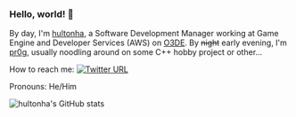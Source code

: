 ### Hello, world! 👋

<!--
**hultonha/hultonha** is a ✨ _special_ ✨ repository because its `README.md` (this file) appears on your GitHub profile.

Here are some ideas to get you started:

- 🔭 I’m currently working on ...
- 🌱 I’m currently learning ...
- 👯 I’m looking to collaborate on ...
- 🤔 I’m looking for help with ...
- 💬 Ask me about ...
- 📫 How to reach me: ...
- 😄 Pronouns: ...
- ⚡ Fun fact: ...
-->

By day, I'm [hultonha](https://github.com/hultonha), a Software Development Manager working at Game Engine and Developer Services (AWS) on [O3DE](https://github.com/o3de/o3de#readme). By ~~night~~ early evening, I'm [pr0g](https://github.com/pr0g), usually noodling around on some C++ hobby project or other...

How to reach me: [![Twitter URL](https://img.shields.io/twitter/url/https/twitter.com/tom_h_h.svg?style=social&label=Follow%20%40tom_h_h)](https://twitter.com/tom_h_h)

Pronouns: He/Him

![hultonha's GitHub stats](https://github-readme-stats.vercel.app/api?username=hultonha&count_private=true&show_icons=true&theme=cobalt)
